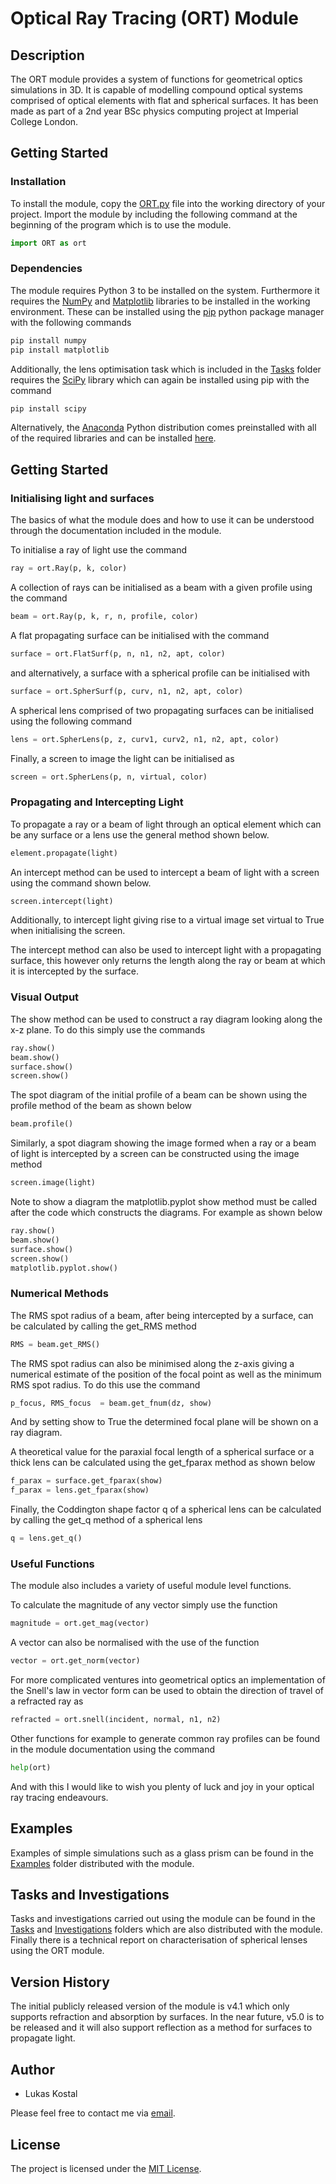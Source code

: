 # Optical Ray Tracing (ORT) Module

## Description
The ORT module provides a system of functions for geometrical optics simulations in 3D. It is capable of modelling compound optical systems comprised of optical elements with flat and spherical surfaces. It has been made as part of a 2nd year BSc physics computing project at Imperial College London.

## Getting Started

### Installation
To install the module, copy the [ORT.py](https://github.com/KostalLukas/Characterisation-of-Spherical-Lenses-Using-ORT-Simulations/blob/main/ORT.py) file into the working directory of your project. Import the module by including the following command at the beginning of the program which is to use the module.

```python
import ORT as ort
```

### Dependencies
The module requires Python 3 to be installed on the system. Furthermore it requires the [NumPy](https://numpy.org) and [Matplotlib](https://matplotlib.org) libraries to be installed in the working environment. These can be installed using the [pip](https://pypi.org/project/pip/) python package manager with the following commands

```python
pip install numpy
pip install matplotlib
```

Additionally, the lens optimisation task which is included in the [Tasks](https://github.com/KostalLukas/Characterisation-of-Spherical-Lenses-Using-ORT-Simulations/tree/main/Tasks) folder requires the [SciPy](https://scipy.org) library which can again be installed using pip with the command
```python
pip install scipy
```

Alternatively, the [Anaconda](https://www.anaconda.com) Python distribution comes preinstalled with all of the required libraries and can be installed [here](https://docs.anaconda.com/anaconda/install/index.html).

## Getting Started

### Initialising light and surfaces
The basics of what the module does and how to use it can be understood through the documentation included in the module.

To initialise a ray of light use the command
```python
ray = ort.Ray(p, k, color)
```

A collection of rays can be initialised as a beam with a given profile using the command
```python
beam = ort.Ray(p, k, r, n, profile, color)
```

A flat propagating surface can be initialised with the command
```python
surface = ort.FlatSurf(p, n, n1, n2, apt, color)
```
and alternatively, a surface with a spherical profile can be initialised with
```python
surface = ort.SpherSurf(p, curv, n1, n2, apt, color)
```

A spherical lens comprised of two propagating surfaces can be initialised using the following command
```python
lens = ort.SpherLens(p, z, curv1, curv2, n1, n2, apt, color)
```

Finally, a screen to image the light can be initialised as
```python
screen = ort.SpherLens(p, n, virtual, color)
```

### Propagating and Intercepting Light

To propagate a ray or a beam of light through an optical element which can be any surface or a lens use the general method shown below.
```python
element.propagate(light)
```

An intercept method can be used to intercept a beam of light with a screen using the command shown below.
```python
screen.intercept(light)
```
Additionally, to intercept light giving rise to a virtual image set virtual to True when initialising the screen.

The intercept method can also be used to intercept light with a propagating surface, this however only returns the length along the ray or beam at which it is intercepted by the surface.

### Visual Output
The show method can be used to construct a ray diagram looking along the x-z plane. To do this simply use the commands
```python
ray.show()
beam.show()
surface.show()
screen.show()
```

The spot diagram of the initial profile of a beam can be shown using the profile method of the beam as shown below
```python
beam.profile()
```

Similarly, a spot diagram showing the image formed when a ray or a beam of light is intercepted by a screen can be constructed using the image method
```python
screen.image(light)
```

Note to show a diagram the matplotlib.pyplot show method must be called after the code which constructs the diagrams. For example as shown below
```python
ray.show()
beam.show()
surface.show()
screen.show()
matplotlib.pyplot.show()
```

### Numerical Methods

The RMS spot radius of a beam, after being intercepted by a surface, can be calculated by calling the get_RMS method
```python
RMS = beam.get_RMS()
```

The RMS spot radius can also be minimised along the z-axis giving a numerical estimate of the position of the focal point as well as the minimum RMS spot radius. To do this use the command
```python
p_focus, RMS_focus  = beam.get_fnum(dz, show)
```
And by setting show to True the determined focal plane will be shown on a ray diagram.

A theoretical value for the paraxial focal length of a spherical surface or a thick lens can be calculated using the get_fparax method as shown below
```python
f_parax = surface.get_fparax(show)
f_parax = lens.get_fparax(show)
```

Finally, the Coddington shape factor q of a spherical lens can be calculated by calling the get_q method of a spherical lens
```python
q = lens.get_q()
```

### Useful Functions
The module also includes a variety of useful module level functions.

To calculate the magnitude of any vector simply use the function
```python
magnitude = ort.get_mag(vector)
```
A vector can also be normalised with the use of the function
```python
vector = ort.get_norm(vector)
```

For more complicated ventures into geometrical optics an implementation of the Snell's law in vector form can be used to obtain the direction of travel of a refracted ray as
```python
refracted = ort.snell(incident, normal, n1, n2)
```

Other functions for example to generate common ray profiles can be found in the module documentation using the command
```python
help(ort)
```

And with this I would like to wish you plenty of luck and joy in your optical ray tracing endeavours.

## Examples
Examples of simple simulations such as a glass prism can be found in the [Examples](https://github.com/KostalLukas/Characterisation-of-Spherical-Lenses-Using-ORT-Simulations/tree/main/Examples) folder distributed with the module.

## Tasks and Investigations
Tasks and investigations carried out using the module can be found in the [Tasks](https://github.com/KostalLukas/Characterisation-of-Spherical-Lenses-Using-ORT-Simulations/tree/main/Tasks) and [Investigations](https://github.com/KostalLukas/Characterisation-of-Spherical-Lenses-Using-ORT-Simulations/tree/main/Investigation) folders which are also distributed with the module. Finally there is a technical report on characterisation of spherical lenses using the ORT module.

## Version History
The initial publicly released version of the module is v4.1 which only supports refraction and absorption by surfaces. In the near future, v5.0 is to be released and it will also support reflection as a method for surfaces to propagate light.

## Author
* Lukas Kostal

Please feel free to contact me via [email](lukas.kosta21@imperial.ac.uk).


## License
The project is licensed under the [MIT License](https://github.com/KostalLukas/Characterisation-of-Spherical-Lenses-Using-ORT-Simulations/blob/main/LICENSE).
